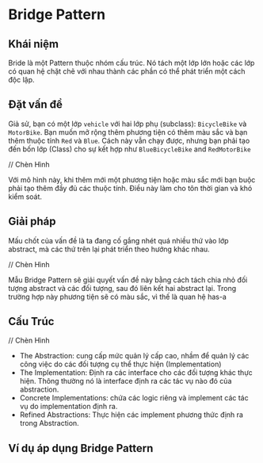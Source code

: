# Bridge Pattern

## Khái niệm

Bride là một Pattern thuộc nhóm cấu trúc. Nó tách một lớp lớn hoặc các lớp có quan hệ chặt chẽ với nhau thành các phần có thể phát triển một cách độc lập.

## Đặt vấn đề

Giả sử, bạn có một lớp `vehicle` với hai lớp phụ (subclass): `BicycleBike` và `MotorBike`. Bạn muốn mở rộng thêm phương tiện có thêm màu sắc và bạn thêm thuộc tính `Red` và `Blue`. Cách này vẫn chạy được, nhưng bạn phải tạo đến bốn lớp (Class) cho sự kết hợp như `BlueBicycleBike` and `RedMotorBike`

// Chèn Hình

Với mô hình này, khi thêm mới một phương tiện hoặc màu sắc mới bạn buộc phải tạo thêm đầy đủ các thuộc tính. Điều này làm cho tôn thời gian và khó kiểm soát.

## Giải pháp

Mấu chốt của vấn đề là ta đang cố gắng nhét quá nhiều thứ vào lớp abstract, mà các thứ trên lại phát triển theo hướng khác nhau.

// Chèn Hình

Mẫu Bridge Pattern sẽ giải quyết vấn đề này bằng cách tách chia nhỏ đối tượng abstract và các đối tượng, sau đó liên kết hai abstract lại. Trong trường hợp này phương tiện sẽ có màu sắc, vì thế là quan hệ has-a

## Cấu Trúc

// Chèn Hình

- The Abstraction:  cung cấp mức quản lý cấp cao, nhầm để quản lý các công việc do các đối tượng cụ thể thực hiện (Implementation)
- The Implementation:  Định ra các interface cho các đối tượng khác thực hiện. Thông thường nó là interface định ra các tác vụ nào đó của abstraction.
- Concrete Implementations: chứa các logic riêng và implement các tác vụ do implementation định ra.
- Refined Abstractions: Thực hiện các implement phương thức định ra trong Abstraction.

## Ví dụ áp dụng Bridge Pattern

